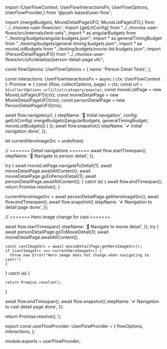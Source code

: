 import {UserFlowContext, UserFlowInteractionsFn, UserFlowOptions, UserFlowProvider,} from '@push-based/user-flow';

import {mergeBudgets, MovieDetailPageUFO, MovieListPageUFO,} from '../../movies-user-flows/src';
import {getLhConfig} from "../../movies-user-flows/src/internals/test-sets";
import * as angularBudgets from "../testing/budgets/angular.budgets.json";
import * as generalTimingBudget from "../testing/budgets/general-timing.budgets.json";
import * as movieListBudgets from "../testing/budgets/movie-list.budgets.json";
import {PersonDetailPageUFO} from "../../movies-user-flows/src/ufo/desktop/person-detail-page.ufo";

const flowOptions: UserFlowOptions = {
  name: 'Person Detail Tests',
};

const interactions: UserFlowInteractionsFn = async (
  ctx: UserFlowContext
): Promise<any> => {
  const {flow, collectOptions, page} = ctx;
  const url = `${collectOptions.url}/list/category/popular`;
  const movieListPage = new MovieListPageUFO(ctx);
  const movieDetailPage = new MovieDetailPageUFO(ctx);
  const personDetailPage = new PersonDetailPageUFO(ctx);

  await flow.navigate(url, {
    stepName: '🧭 Initial navigation',
    config: getLhConfig(
      mergeBudgets([angularBudgets, generalTimingBudget, movieListBudgets])
    )
  });
  await flow.snapshot({
  stepName: '✔ Initial navigation done',
  });

let currentHeroImageSrc = undefined;

// ======= Detail navigations =======
await flow.startTimespan({
stepName: '🧭 Navigate to person detail',
});

try {
await movieListPage.navigateToDetail(1);
await movieDetailPage.awaitAllContent();
await movieDetailPage.goToPersonDetail(1);
await personDetailPage.awaitAllContent();
} catch (e) {
await flow.endTimespan();
return Promise.resolve();
}

currentHeroImageSrc = await personDetailPage.getHeroImageSrc();
await flow.endTimespan();
await flow.snapshot({
stepName: '✔ Navigation to detail page done',
});

// ======= Hero image change for cast =======

await flow.startTimespan({
stepName: '🧭 Navigate to movie detail',
});
try {
await personDetailPage.goToMovieDetail(1);
await movieDetailPage.awaitAllContent();

    const castImageSrc = await movieDetailPage.getHeroImageSrc();
    if (castImageSrc === currentHeroImageSrc) {
      throw new Error("Hero image does not change when navigating to cast!")
    }

} catch (e) {

    return Promise.resolve();

}

await flow.endTimespan();
await flow.snapshot({
stepName: '✔ Navigation to cast detail page done',
});

return Promise.resolve();
};

export const userFlowProvider: UserFlowProvider = {
  flowOptions,
  interactions,
};

module.exports = userFlowProvider;
